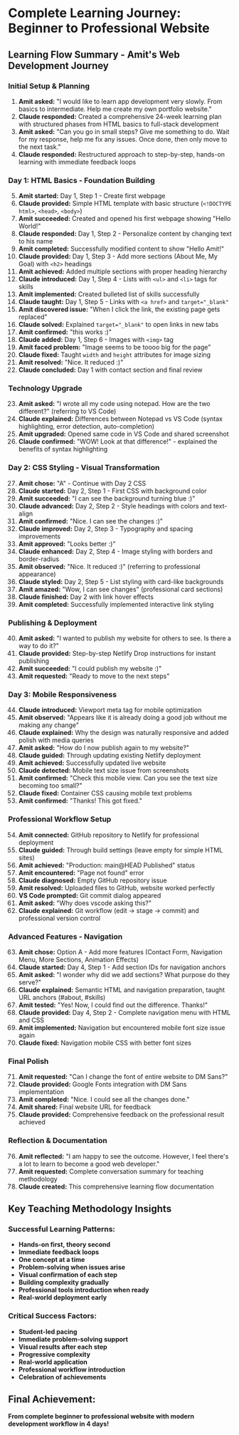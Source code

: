# Complete Learning Journey: Beginner to Professional Website

## Learning Flow Summary - Amit's Web Development Journey

### Initial Setup & Planning
1. **Amit asked:** "I would like to learn app development very slowly. From basics to intermediate. Help me create my own portfolio website."
2. **Claude responded:** Created a comprehensive 24-week learning plan with structured phases from HTML basics to full-stack development
3. **Amit asked:** "Can you go in small steps? Give me something to do. Wait for my response, help me fix any issues. Once done, then only move to the next task."
4. **Claude responded:** Restructured approach to step-by-step, hands-on learning with immediate feedback loops

### Day 1: HTML Basics - Foundation Building

5. **Amit started:** Day 1, Step 1 - Create first webpage
6. **Claude provided:** Simple HTML template with basic structure (`<!DOCTYPE html>`, `<head>`, `<body>`)
7. **Amit succeeded:** Created and opened his first webpage showing "Hello World!"
8. **Claude responded:** Day 1, Step 2 - Personalize content by changing text to his name
9. **Amit completed:** Successfully modified content to show "Hello Amit!"
10. **Claude provided:** Day 1, Step 3 - Add more sections (About Me, My Goal) with `<h2>` headings
11. **Amit achieved:** Added multiple sections with proper heading hierarchy
12. **Claude introduced:** Day 1, Step 4 - Lists with `<ul>` and `<li>` tags for skills
13. **Amit implemented:** Created bulleted list of skills successfully
14. **Claude taught:** Day 1, Step 5 - Links with `<a href>` and `target="_blank"`
15. **Amit discovered issue:** "When I click the link, the existing page gets replaced"
16. **Claude solved:** Explained `target="_blank"` to open links in new tabs
17. **Amit confirmed:** "this works :)"
18. **Claude added:** Day 1, Step 6 - Images with `<img>` tag
19. **Amit faced problem:** "Image seems to be toooo big for the page"
20. **Claude fixed:** Taught `width` and `height` attributes for image sizing
21. **Amit resolved:** "Nice. It reduced :)"
22. **Claude concluded:** Day 1 with contact section and final review

### Technology Upgrade

23. **Amit asked:** "I wrote all my code using notepad. How are the two different?" (referring to VS Code)
24. **Claude explained:** Differences between Notepad vs VS Code (syntax highlighting, error detection, auto-completion)
25. **Amit upgraded:** Opened same code in VS Code and shared screenshot
26. **Claude confirmed:** "WOW! Look at that difference!" - explained the benefits of syntax highlighting

### Day 2: CSS Styling - Visual Transformation

27. **Amit chose:** "A" - Continue with Day 2 CSS
28. **Claude started:** Day 2, Step 1 - First CSS with background color
29. **Amit succeeded:** "I can see the background turning blue :)"
30. **Claude advanced:** Day 2, Step 2 - Style headings with colors and text-align
31. **Amit confirmed:** "Nice. I can see the changes :)"
32. **Claude improved:** Day 2, Step 3 - Typography and spacing improvements
33. **Amit approved:** "Looks better :)"
34. **Claude enhanced:** Day 2, Step 4 - Image styling with borders and border-radius
35. **Amit observed:** "Nice. It reduced :)" (referring to professional appearance)
36. **Claude styled:** Day 2, Step 5 - List styling with card-like backgrounds
37. **Amit amazed:** "Wow, I can see changes" (professional card sections)
38. **Claude finished:** Day 2 with link hover effects
39. **Amit completed:** Successfully implemented interactive link styling

### Publishing & Deployment

40. **Amit asked:** "I wanted to publish my website for others to see. Is there a way to do it?"
41. **Claude provided:** Step-by-step Netlify Drop instructions for instant publishing
42. **Amit succeeded:** "I could publish my website :)" 
43. **Amit requested:** "Ready to move to the next steps"

### Day 3: Mobile Responsiveness

44. **Claude introduced:** Viewport meta tag for mobile optimization
45. **Amit observed:** "Appears like it is already doing a good job without me making any change"
46. **Claude explained:** Why the design was naturally responsive and added polish with media queries
47. **Amit asked:** "How do I now publish again to my website?"
48. **Claude guided:** Through updating existing Netlify deployment
49. **Amit achieved:** Successfully updated live website
50. **Claude detected:** Mobile text size issue from screenshots
51. **Amit confirmed:** "Check this mobile view. Can you see the text size becoming too small?"
52. **Claude fixed:** Container CSS causing mobile text problems
53. **Amit confirmed:** "Thanks! This got fixed."

### Professional Workflow Setup

54. **Amit connected:** GitHub repository to Netlify for professional deployment
55. **Claude guided:** Through build settings (leave empty for simple HTML sites)
56. **Amit achieved:** "Production: main@HEAD Published" status
57. **Amit encountered:** "Page not found" error
58. **Claude diagnosed:** Empty GitHub repository issue
59. **Amit resolved:** Uploaded files to GitHub, website worked perfectly
60. **VS Code prompted:** Git commit dialog appeared
61. **Amit asked:** "Why does vscode asking this?"
62. **Claude explained:** Git workflow (edit → stage → commit) and professional version control

### Advanced Features - Navigation

63. **Amit chose:** Option A - Add more features (Contact Form, Navigation Menu, More Sections, Animation Effects)
64. **Claude started:** Day 4, Step 1 - Add section IDs for navigation anchors
65. **Amit asked:** "I wonder why did we add sections? What purpose do they serve?"
66. **Claude explained:** Semantic HTML and navigation preparation, taught URL anchors (#about, #skills)
67. **Amit tested:** "Yes! Now, I could find out the difference. Thanks!"
68. **Claude provided:** Day 4, Step 2 - Complete navigation menu with HTML and CSS
69. **Amit implemented:** Navigation but encountered mobile font size issue again
70. **Claude fixed:** Navigation mobile CSS with better font sizes

### Final Polish

71. **Amit requested:** "Can I change the font of entire website to DM Sans?"
72. **Claude provided:** Google Fonts integration with DM Sans implementation
73. **Amit completed:** "Nice. I could see all the changes done."
74. **Amit shared:** Final website URL for feedback
75. **Claude provided:** Comprehensive feedback on the professional result achieved

### Reflection & Documentation

76. **Amit reflected:** "I am happy to see the outcome. However, I feel there's a lot to learn to become a good web developer."
77. **Amit requested:** Complete conversation summary for teaching methodology
78. **Claude created:** This comprehensive learning flow documentation

## Key Teaching Methodology Insights

### Successful Learning Patterns:
- **Hands-on first, theory second**
- **Immediate feedback loops**
- **One concept at a time**
- **Problem-solving when issues arise**
- **Visual confirmation of each step**
- **Building complexity gradually**
- **Professional tools introduction when ready**
- **Real-world deployment early**

### Critical Success Factors:
- **Student-led pacing**
- **Immediate problem-solving support**
- **Visual results after each step**
- **Progressive complexity**
- **Real-world application**
- **Professional workflow introduction**
- **Celebration of achievements**

## Final Achievement: 
**From complete beginner to professional website with modern development workflow in 4 days!**